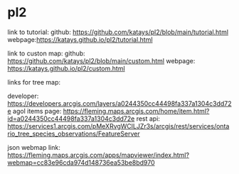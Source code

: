 # pl2

link to tutorial: 
github: https://github.com/katays/pl2/blob/main/tutorial.html  webpage:https://katays.github.io/pl2/tutorial.html


link to custon map: 
github: https://github.com/katays/pl2/blob/main/custom.html  webpage: https://katays.github.io/pl2/custom.html

links for tree map: 

developer: https://developers.arcgis.com/layers/a0244350cc44498fa337a1304c3dd72e  agol items page: https://fleming.maps.arcgis.com/home/item.html?id=a0244350cc44498fa337a1304c3dd72e  rest api: https://services1.arcgis.com/pMeXRvgWClLJZr3s/arcgis/rest/services/ontario_tree_species_observations/FeatureServer


json webmap link: https://fleming.maps.arcgis.com/apps/mapviewer/index.html?webmap=cc83e96cda974d148736ea53be8bd970
